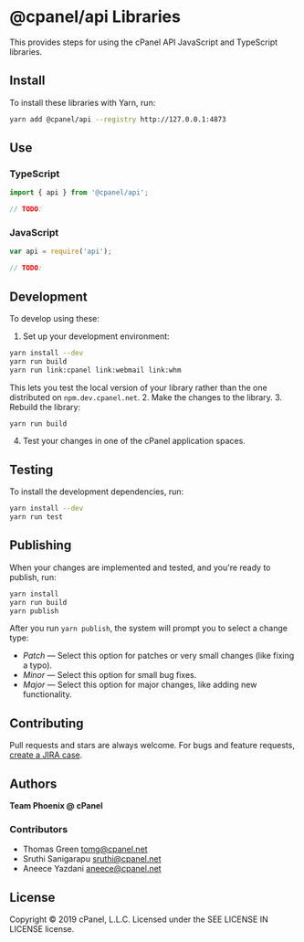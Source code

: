 # @cpanel/api Libraries

This provides steps for using the cPanel API JavaScript and TypeScript libraries.

## Install

To install these libraries with Yarn, run:

```sh
yarn add @cpanel/api --registry http://127.0.0.1:4873
```

## Use

### TypeScript

```ts
import { api } from '@cpanel/api';

// TODO:
```

### JavaScript

```js
var api = require('api');

// TODO:

```

## Development

To develop using these:

1. Set up your development environment:
  ```sh
  yarn install --dev
  yarn run build
  yarn run link:cpanel link:webmail link:whm
  ```
  This lets you test the local version of your library rather than the one distributed on `npm.dev.cpanel.net`.
2. Make the changes to the library.
3. Rebuild the library:
  ```sh
  yarn run build
  ```
4. Test your changes in one of the cPanel application spaces.

## Testing

To install the development dependencies, run:

```sh
yarn install --dev
yarn run test
```

## Publishing

When your changes are implemented and tested, and you're ready to publish, run:

```sh
yarn install
yarn run build
yarn publish
```

After you run `yarn publish`, the system will prompt you to select a change type:

* *Patch* — Select this option for patches or very small changes (like fixing a typo).
* *Minor* — Select this option for small bug fixes.
* *Major* — Select this option for major changes, like adding new functionality.

## Contributing

Pull requests and stars are always welcome. For bugs and feature requests, [create a JIRA case](https://jira.cpanel.net).

## Authors

**Team Phoenix @ cPanel**

### Contributors
* Thomas Green <tomg@cpanel.net>
* Sruthi Sanigarapu <sruthi@cpanel.net>
* Aneece Yazdani <aneece@cpanel.net>

## License
Copyright © 2019 cPanel, L.L.C.
Licensed under the SEE LICENSE IN LICENSE license.
